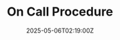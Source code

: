 ---
title: On Call Procedure
linkTitle: On Call Procedure
date: '2025-05-06T02:19:00Z'
weight: 1
description: Steps for managing on-call duties include scheduling, incident reporting,
  response and escalation, resolution documentation, and post-incident reviews, ensuring
  effective incident management and continuous improvement.
draft: false
ref: on-call-procedure
---